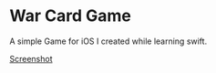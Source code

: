 # War Card Game
A simple Game for iOS I created while learning swift.

[Screenshot](war_card_game/WarCardGame/Screenshots/warcardscreen.png)
